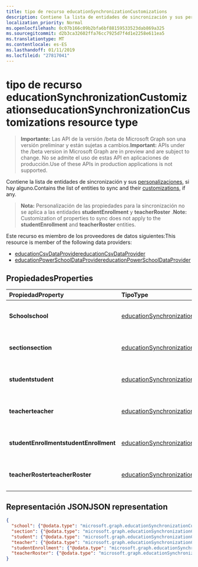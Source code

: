 ```yaml
---
title: tipo de recurso educationSynchronizationCustomizations
description: Contiene la lista de entidades de sincronización y sus personalizaciones, si hay alguno.
localization_priority: Normal
ms.openlocfilehash: 0c07b166c09b2bfa6bf88159533523dab869a325
ms.sourcegitcommit: d2b3ca32602ffa76cc7925d7f4d1e2258e611ea5
ms.translationtype: MT
ms.contentlocale: es-ES
ms.lasthandoff: 01/11/2019
ms.locfileid: "27817041"
---
```

# <a name="educationsynchronizationcustomizations-resource-type"></a><span data-ttu-id="b64df-103">tipo de recurso educationSynchronizationCustomizations</span><span class="sxs-lookup"><span data-stu-id="b64df-103">educationSynchronizationCustomizations resource type</span></span>

> <span data-ttu-id="b64df-104">**Importante:** Las API de la versión /beta de Microsoft Graph son una versión preliminar y están sujetas a cambios.</span><span class="sxs-lookup"><span data-stu-id="b64df-104">**Important:** APIs under the /beta version in Microsoft Graph are in preview and are subject to change.</span></span> <span data-ttu-id="b64df-105">No se admite el uso de estas API en aplicaciones de producción.</span><span class="sxs-lookup"><span data-stu-id="b64df-105">Use of these APIs in production applications is not supported.</span></span>

<span data-ttu-id="b64df-106">Contiene la lista de entidades de sincronización y sus [personalizaciones](educationsynchronizationcustomization.md), si hay alguno.</span><span class="sxs-lookup"><span data-stu-id="b64df-106">Contains the list of entities to sync and their [customizations](educationsynchronizationcustomization.md), if any.</span></span>

> <span data-ttu-id="b64df-107">**Nota:** Personalización de las propiedades para la sincronización no se aplica a las entidades **studentEnrollment** y **teacherRoster** .</span><span class="sxs-lookup"><span data-stu-id="b64df-107">**Note:** Customization of properties to sync does not apply to the **studentEnrollment** and **teacherRoster** entities.</span></span>

<span data-ttu-id="b64df-108">Este recurso es miembro de los proveedores de datos siguientes:</span><span class="sxs-lookup"><span data-stu-id="b64df-108">This resource is member of the following data providers:</span></span>

* [<span data-ttu-id="b64df-109">educationCsvDataProvider</span><span class="sxs-lookup"><span data-stu-id="b64df-109">educationCsvDataProvider</span></span>](educationcsvdataprovider.md)
* [<span data-ttu-id="b64df-110">educationPowerSchoolDataProvider</span><span class="sxs-lookup"><span data-stu-id="b64df-110">educationPowerSchoolDataProvider</span></span>](educationpowerschooldataprovider.md)

## <a name="properties"></a><span data-ttu-id="b64df-111">Propiedades</span><span class="sxs-lookup"><span data-stu-id="b64df-111">Properties</span></span>

| <span data-ttu-id="b64df-112">Propiedad</span><span class="sxs-lookup"><span data-stu-id="b64df-112">Property</span></span> | <span data-ttu-id="b64df-113">Tipo</span><span class="sxs-lookup"><span data-stu-id="b64df-113">Type</span></span> | <span data-ttu-id="b64df-114">Description</span><span class="sxs-lookup"><span data-stu-id="b64df-114">Description</span></span> |
|:-|:-|:-|
| <span data-ttu-id="b64df-115">**School**</span><span class="sxs-lookup"><span data-stu-id="b64df-115">**school**</span></span> | [<span data-ttu-id="b64df-116">educationSynchronizationCustomization</span><span class="sxs-lookup"><span data-stu-id="b64df-116">educationSynchronizationCustomization</span></span>](educationsynchronizationcustomization.md) |  <span data-ttu-id="b64df-117">Personalización de una entidad de escuela.</span><span class="sxs-lookup"><span data-stu-id="b64df-117">Customization for a school entity.</span></span>        |
| <span data-ttu-id="b64df-118">**section**</span><span class="sxs-lookup"><span data-stu-id="b64df-118">**section**</span></span> | [<span data-ttu-id="b64df-119">educationSynchronizationCustomization</span><span class="sxs-lookup"><span data-stu-id="b64df-119">educationSynchronizationCustomization</span></span>](educationsynchronizationcustomization.md) |  <span data-ttu-id="b64df-120">Personalización de una entidad de sección.</span><span class="sxs-lookup"><span data-stu-id="b64df-120">Customization for a section entity.</span></span>         |
| <span data-ttu-id="b64df-121">**student**</span><span class="sxs-lookup"><span data-stu-id="b64df-121">**student**</span></span> | [<span data-ttu-id="b64df-122">educationSynchronizationCustomization</span><span class="sxs-lookup"><span data-stu-id="b64df-122">educationSynchronizationCustomization</span></span>](educationsynchronizationcustomization.md) |  <span data-ttu-id="b64df-123">Personalización de una entidad de estudiantes.</span><span class="sxs-lookup"><span data-stu-id="b64df-123">Customization for a student entity.</span></span>         |
| <span data-ttu-id="b64df-124">**teacher**</span><span class="sxs-lookup"><span data-stu-id="b64df-124">**teacher**</span></span> | [<span data-ttu-id="b64df-125">educationSynchronizationCustomization</span><span class="sxs-lookup"><span data-stu-id="b64df-125">educationSynchronizationCustomization</span></span>](educationsynchronizationcustomization.md) |  <span data-ttu-id="b64df-126">Personalización de una entidad de profesor.</span><span class="sxs-lookup"><span data-stu-id="b64df-126">Customization for a teacher entity.</span></span>         |
| <span data-ttu-id="b64df-127">**studentEnrollment**</span><span class="sxs-lookup"><span data-stu-id="b64df-127">**studentEnrollment**</span></span> | [<span data-ttu-id="b64df-128">educationSynchronizationCustomization</span><span class="sxs-lookup"><span data-stu-id="b64df-128">educationSynchronizationCustomization</span></span>](educationsynchronizationcustomization.md) |  <span data-ttu-id="b64df-129">Personalización de inscripción de estudiantes.</span><span class="sxs-lookup"><span data-stu-id="b64df-129">Customization for student enrollment.</span></span>           |
| <span data-ttu-id="b64df-130">**teacherRoster**</span><span class="sxs-lookup"><span data-stu-id="b64df-130">**teacherRoster**</span></span> | [<span data-ttu-id="b64df-131">educationSynchronizationCustomization</span><span class="sxs-lookup"><span data-stu-id="b64df-131">educationSynchronizationCustomization</span></span>](educationsynchronizationcustomization.md) |       <span data-ttu-id="b64df-132">Personalización de una lista de participantes profesor.</span><span class="sxs-lookup"><span data-stu-id="b64df-132">Customization for a teacher roster.</span></span>    |

## <a name="json-representation"></a><span data-ttu-id="b64df-133">Representación JSON</span><span class="sxs-lookup"><span data-stu-id="b64df-133">JSON representation</span></span>
<!-- {
  "blockType": "resource",
  "optionalProperties": [

  ],
  "@odata.type": "#microsoft.graph.educationSynchronizationCustomizations"
}-->

```json
{
  "school": {"@odata.type": "microsoft.graph.educationSynchronizationCustomization"},
  "section": {"@odata.type": "microsoft.graph.educationSynchronizationCustomization"},
  "student": {"@odata.type": "microsoft.graph.educationSynchronizationCustomization"},
  "teacher": {"@odata.type": "microsoft.graph.educationSynchronizationCustomization"},
  "studentEnrollment": {"@odata.type": "microsoft.graph.educationSynchronizationCustomization"},
  "teacherRoster": {"@odata.type": "microsoft.graph.educationSynchronizationCustomization"}
}
```
